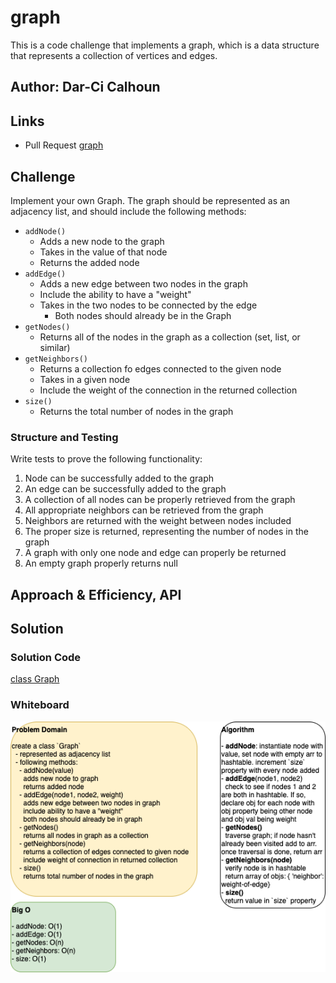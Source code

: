 # graph

This is a code challenge that implements a graph, which is a data structure that represents a collection of vertices and edges.

## Author: Dar-Ci Calhoun

## Links

- Pull Request [graph]()

## Challenge

Implement your own Graph. The graph should be represented as an adjacency list, and should include the following methods:

- `addNode()`
  - Adds a new node to the graph
  - Takes in the value of that node
  - Returns the added node
- `addEdge()`
  - Adds a new edge between two nodes in the graph
  - Include the ability to have a "weight"
  - Takes in the two nodes to be connected by the edge
    - Both nodes should already be in the Graph
- `getNodes()`
  - Returns all of the nodes in the graph as a collection (set, list, or similar)
- `getNeighbors()`
  - Returns a collection fo edges connected to the given node
  - Takes in a given node
  - Include the weight of the connection in the returned collection
- `size()`
  - Returns the total number of nodes in the graph

### Structure and Testing

Write tests to prove the following functionality:

1. Node can be successfully added to the graph
1. An edge can be successfully added to the graph
1. A collection of all nodes can be properly retrieved from the graph
1. All appropriate neighbors can be retrieved from the graph
1. Neighbors are returned with the weight between nodes included
1. The proper size is returned, representing the number of nodes in the graph
1. A graph with only one node and edge can properly be returned
1. An empty graph properly returns null

## Approach & Efficiency, API

## Solution

### Solution Code

[class Graph](./lib/graph.js)

### Whiteboard

![graph whiteboard](./assets/graph.drawio.png)

